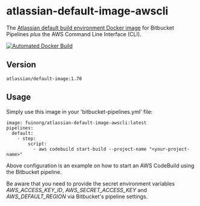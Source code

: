 # atlassian-default-image-awscli
The [Atlassian default build environment Docker image](https://hub.docker.com/r/atlassian/default-image/) for Bitbucket Pipelines *plus* the AWS Command Line Interface (CLI).

[![Automated Docker Build](https://img.shields.io/docker/automated/fuinorg/atlassian-default-image-awscli.svg)](https://hub.docker.com/r/fuinorg/atlassian-default-image-awscli/)

## Version

	atlassian/default-image:1.70

## Usage

Simply use this image in your 'bitbucket-pipelines.yml' file:

    image: fuinorg/atlassian-default-image-awscli:latest
    pipelines:
      default:
        - step:
            script:
              - aws codebuild start-build --project-name "<your-project-name>"

Above configuration is an example on how to start an AWS CodeBuild using the Bitbucket pipeline. 

Be aware that you need to provide the secret environment variables *AWS_ACCESS_KEY_ID*, *AWS_SECRET_ACCESS_KEY* and *AWS_DEFAULT_REGION* via Bitbucket's pipeline settings.
